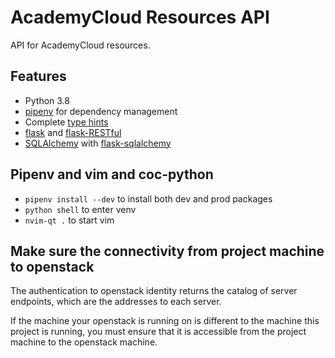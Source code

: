 # AcademyCloud Resources API

API for AcademyCloud resources.

## Features

- Python 3.8
- [pipenv](https://pipenv.kennethreitz.org/en/latest/) for dependency management
- Complete [type hints](https://docs.python.org/3/library/typing.html)
- [flask](https://flask.palletsprojects.com/en/1.1.x/) and [flask-RESTful](https://flask-restful.readthedocs.io/en/latest/index.html) 
- [SQLAlchemy](https://www.sqlalchemy.org/) with [flask-sqlalchemy](https://flask-sqlalchemy.palletsprojects.com/en/2.x/)

## Pipenv and vim and coc-python

- `pipenv install --dev` to install both dev and prod packages
- `python shell` to enter venv
- `nvim-qt .` to start vim

## Make sure the connectivity from project machine to openstack

The authentication to openstack identity returns the catalog of server endpoints, which are the addresses to each server.

If the machine your openstack is running on is different to the machine this project is running, you must ensure that it is accessible from the project machine to the openstack machine.

